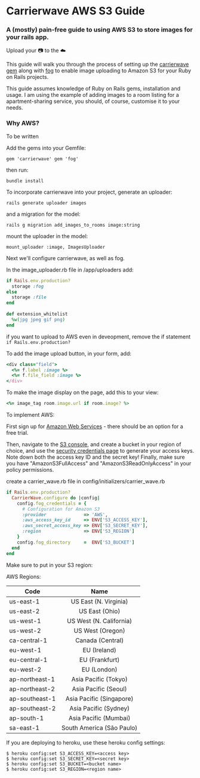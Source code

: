 # Carrierwave AWS S3 Guide
### A (mostly) pain-free guide to using AWS S3 to store images for your rails app.
Upload your 📷 to the ☁️

This guide will walk you through the process of setting up the [carrierwave gem](https://github.com/carrierwaveuploader/carrierwave) along with [fog](https://github.com/fog/fog) to enable image uploading to Amazon S3 for your Ruby on Rails projects.

This guide assumes knowledge of Ruby on Rails gems, installation and usage. I am using the example of adding images to a room listing for a apartment-sharing service, you should, of course, customise it to your needs.

### Why AWS?

To be written

Add the gems into your Gemfile:

`
gem 'carrierwave'
gem 'fog'
`

then run:

`
bundle install
`

To incorporate carrierwave into your project, generate an uploader:

`
rails generate uploader images
`

and a migration for the model:

`
rails g migration add_images_to_rooms image:string
`

mount the uploader in the model:

```
mount_uploader :image, ImagesUploader
```

Next we'll configure carrierwave, as well as fog.

In the image_uploader.rb file in /app/uploaders add:

```ruby
if Rails.env.production?
  storage :fog
else
  storage :file
end
  
def extension_whitelist
  %w(jpg jpeg gif png)
end
```

if you want to upload to AWS even in deveopment, remove the if statement `if Rails.env.production?`

To add the image upload button, in your form, add:

```ruby
<div class="field">
  <%= f.label :image %>
  <%= f.file_field :image %>
</div>
```

To make the image display on the page, add this to your view:

```ruby
<%= image_tag room.image.url if room.image? %>
```
  
To implement AWS:

First sign up for [Amazon Web Services](https://aws.amazon.com/) - there should be an option for a free trial.

Then, navigate to the [S3 console](https://console.aws.amazon.com/s3), and create a bucket in your region of choice, and use the [security credentials page](https://console.aws.amazon.com/iam/home?#/security_credential) to generate your access keys. Note down both the access key ID and the secret key! Finally, make sure you have "AmazonS3FullAccess" and "AmazonS3ReadOnlyAccess" in your policy permissions.

create a carrier_wave.rb file in config/initializers/carrier_wave.rb

```ruby
if Rails.env.production?
  CarrierWave.configure do |config|
    config.fog_credentials = {
      # Configuration for Amazon S3
      :provider              => 'AWS',
      :aws_access_key_id     => ENV['S3_ACCESS_KEY'],
      :aws_secret_access_key => ENV['S3_SECRET_KEY'],
      :region                => ENV['S3_REGION']
    }
    config.fog_directory     =  ENV['S3_BUCKET']
  end
end
```

Make sure to put in your S3 region:

AWS Regions:

|Code	               |Name                      |
---------------------|:------------------------:|
|us-east-1           |US East (N. Virginia)
|us-east-2           |US East (Ohio)
|us-west-1           |US West (N. California)
|us-west-2           |US West (Oregon)
|ca-central-1        |Canada (Central)
|eu-west-1           |EU (Ireland)
|eu-central-1        |EU (Frankfurt)
|eu-west-2           |EU (London)
|ap-northeast-1      |Asia Pacific (Tokyo)
|ap-northeast-2      |Asia Pacific (Seoul)
|ap-southeast-1      |Asia Pacific (Singapore)
|ap-southeast-2      |Asia Pacific (Sydney)
|ap-south-1          |Asia Pacific (Mumbai)
|sa-east-1           |South America (São Paulo)

If you are deploying to heroku, use these heroku config settings:

```
$ heroku config:set S3_ACCESS_KEY=<access key>
$ heroku config:set S3_SECRET_KEY=<secret key>
$ heroku config:set S3_BUCKET=<bucket name>
$ heroku config:set S3_REGION=<region name>
```
